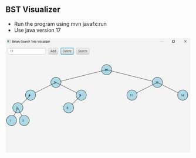 BST Visualizer
--------------------

* Run the program using mvn javafx:run
* Use java version 17

![img.png](img.png)